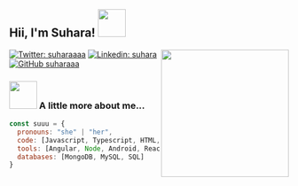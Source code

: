 <h2> Hii, I'm Suhara! <img src="https://media.giphy.com/media/mGcNjsfWAjY5AEZNw6/giphy.gif" width="50"></h2>

<img align='right' src="https://media.giphy.com/media/ieyl9zmCjO4b4t6qoY/giphy.gif" width="230">


[![Twitter: suharaaaa](https://img.shields.io/twitter/follow/suharaaaa?style=social)](https://twitter.com/suharaaaa)
[![Linkedin: suhara](https://img.shields.io/badge/-Suhara-blue?style=flat-square&logo=Linkedin&logoColor=white&link=https://www.linkedin.com/in/suhara-vithanage-053129173/)](https://www.linkedin.com/in/suhara-vithanage-053129173/)
[![GitHub suharaaa](https://img.shields.io/github/followers/suharaaa?label=follow&style=social)](https://github.com/suharaaa)



### <img src="https://media.giphy.com/media/VgCDAzcKvsR6OM0uWg/giphy.gif" width="50"> A little more about me...  

```javascript
const suuu = {
  pronouns: "she" | "her",
  code: [Javascript, Typescript, HTML, CSS, C, C++, Python, Java],
  tools: [Angular, Node, Android, React, Styled-Components, Docker],
  databases: [MongoDB, MySQL, SQL]
}
```
